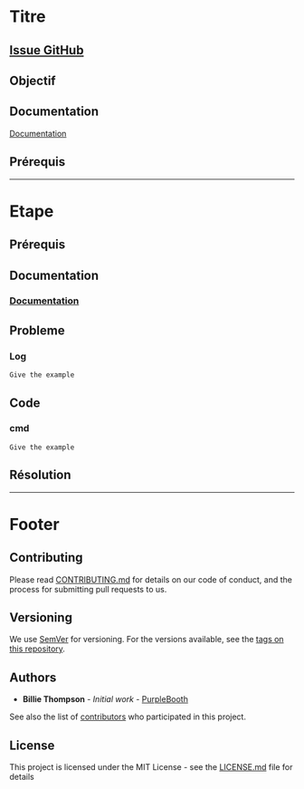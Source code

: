 # Titre

## [Issue GitHub](https://github.com/pierre56/Datagences/issues/)

## Objectif

## Documentation

[Documentation](https://github.com/pierre56/Datagences/issues/)

## Prérequis

---------
# Etape

## Prérequis

## Documentation

### [Documentation](https://github.com/pierre56/Datagences/issues/)

## Probleme

### Log
```
Give the example
```

## Code

### cmd

```
Give the example
```

## Résolution

-------
# Footer

## Contributing

Please read [CONTRIBUTING.md](https://gist.github.com/PurpleBooth/b24679402957c63ec426) for details on our code of conduct, and the process for submitting pull requests to us.

## Versioning

We use [SemVer](http://semver.org/) for versioning. For the versions available, see the [tags on this repository](https://github.com/your/project/tags).

## Authors

* **Billie Thompson** - *Initial work* - [PurpleBooth](https://github.com/PurpleBooth)

See also the list of [contributors](https://github.com/your/project/contributors) who participated in this project.

## License

This project is licensed under the MIT License - see the [LICENSE.md](LICENSE.md) file for details
